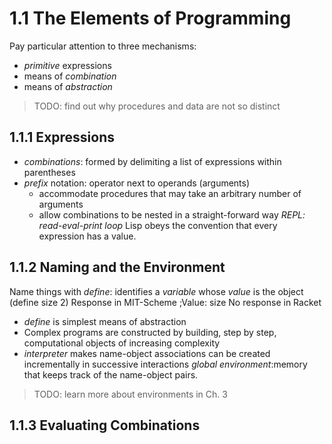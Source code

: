# 1.1 The Elements of Programming
Pay particular attention to three mechanisms:
* _primitive_ expressions 
* means of _combination_
* means of _abstraction_
> TODO: find out why procedures and data are not so distinct

## 1.1.1 Expressions
- _combinations_: formed by delimiting a list of expressions within parentheses
- _prefix_ notation: operator next to operands (arguments)
	- accommodate procedures that may take an arbitrary number of arguments
	- allow combinations to be nested in a straight-forward way
*REPL: read-eval-print loop*
Lisp obeys the convention that every expression has a value.

## 1.1.2 Naming and the Environment
Name things with _define_: identifies a _variable_ whose _value_ is the object
	(define size 2)
Response in MIT-Scheme
	;Value: size
No response in Racket
- _define_ is simplest means of abstraction
- Complex programs are constructed by building, step by step, computational objects of increasing complexity
- _interpreter_ makes name-object associations can be created incrementally in successive interactions 
_global environment_:memory that keeps track of the name-object pairs. 
> TODO: learn more about environments in Ch. 3

## 1.1.3 Evaluating Combinations
